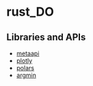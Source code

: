 # rust_DO
## Libraries and APIs
- [metaapi](https://metaapi.cloud/docs/client/)
- [plotly](https://crates.io/crates/plotly)
- [polars](https://crates.io/crates/polars)
- [argmin](https://crates.io/crates/argmin)
